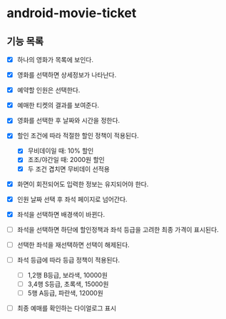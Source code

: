 # android-movie-ticket

## 기능 목록
- [X] 하나의 영화가 목록에 보인다. 
- [X] 영화를 선택하면 상세정보가 나타난다.
- [X] 예약할 인원은 선택한다.
- [X] 예매한 티켓의 결과를 보여준다.

- [X] 영화를 선택한 후 날짜와 시간을 정한다.
- [X] 할인 조건에 따라 적절한 할인 정책이 적용된다.
  - [X] 무비데이일 때: 10% 할인
  - [X] 조조/야간일 때: 2000원 할인
  - [X] 두 조건 겹치면 무비데이 선적용
- [X] 화면이 회전되어도 입력한 정보는 유지되어야 한다.

- [X] 인원 날짜 선택 후 좌석 페이지로 넘어간다.
- [X] 좌석을 선택하면 배경색이 바뀐다.
- [ ] 좌석을 선택하면 하단에 할인정책과 좌석 등급을 고려한 최종 가격이 표시된다.
- [ ] 선택한 좌석을 재선택하면 선택이 해제된다.
- [ ] 좌석 등급에 따라 등급 정책이 적용된다.
  - [ ] 1,2행 B등급, 보라색, 10000원
  - [ ] 3,4행 S등급, 초록색, 15000원
  - [ ] 5행 A등급, 파란색, 12000원
- [ ] 최종 예매를 확인하는 다이얼로그 표시
